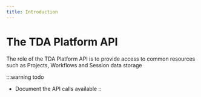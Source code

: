 ```yaml
---
title: Introduction
---
```

# The TDA Platform API

The role of the TDA Platform API is to provide access to common resources such as Projects, Workflows and Session data storage 

:::warning todo
- Document the API calls available
::